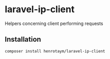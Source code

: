 # laravel-ip-client
Helpers concerning client performing requests

## Installation
```shell
composer install henrotaym/laravel-ip-client
```